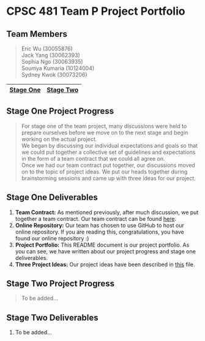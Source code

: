 # CPSC 481 Team P Project Portfolio

## Team Members 
> Eric Wu (30055876) <br/>
> Jack Yang (30062393) <br/>
> Sophia Ngo (30063935) <br/>
> Soumya Kumaria (10124004) <br/>
> Sydney Kwok (30073206) <br/>

|[Stage One](#stage-one)|[Stage Two](#stage-two)|
|---|---|

<a name="stage-one">
  
## Stage One Project Progress
> For stage one of the team project, many discussions were held to prepare ourselves before we move on to the next stage and begin working on the actual project. <br/>
> We began by discussing our individual expectations and goals so that we could put together a collective set of guidelines and expectations in the form of a team contract that we could all agree on. </br>
> Once we had our team contract put together, our discussions moved on to the topic of project ideas. We put our heads together during brainstorming sessions and came up with three ideas for our project. 

## Stage One Deliverables
1. <b>Team Contract:</b> As mentioned previously, after much discussion, we put together a team contract. Our team contract can be found [here](https://github.com/sophiango-uofc/Team-P-CPSC-481/blob/master/Team%20P%20Contract.pdf).<br/>  
2. <b>Online Repository:</b> Our team has chosen to use GitHub to host our online repository. If you are reading this, congratulations, you have found our online repository :)<br/>
3. <b>Project Portfolio:</b> This README document is our project portfolio. As you can see, we have written about our project progress and stage one deliverables.<br/>
4. <b>Three Project Ideas:</b> Our project ideas have been described in [this](https://github.com/sophiango-uofc/Team-P-CPSC-481/blob/stage-one/Project%20Ideas.pdf) file.<br/>

<a name="stage-two">
  
## Stage Two Project Progress
> To be added... 

## Stage Two Deliverables
1. To be added...<br/>  
